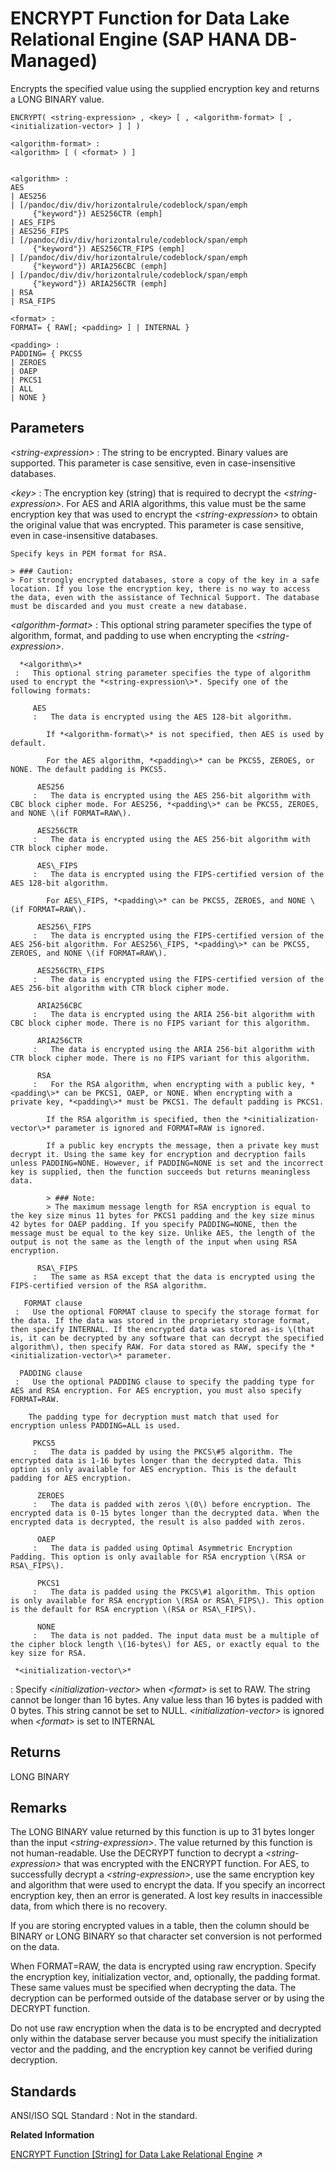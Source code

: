 <!-- loioec24782b83b94e6ebfa99014d36aa61d -->

# ENCRYPT Function for Data Lake Relational Engine \(SAP HANA DB-Managed\)

Encrypts the specified value using the supplied encryption key and returns a LONG BINARY value.



```
ENCRYPT( <string-expression> , <key> [ , <algorithm-format> [ , <initialization-vector> ] ] )
```

```
<algorithm-format> :
<algorithm> [ ( <format> ) ]
```

```

<algorithm> : 
AES 
| AES256
| [/pandoc/div/div/horizontalrule/codeblock/span/emph
     {"keyword"}) AES256CTR (emph]
| AES_FIPS 
| AES256_FIPS
| [/pandoc/div/div/horizontalrule/codeblock/span/emph
     {"keyword"}) AES256CTR_FIPS (emph] 
| [/pandoc/div/div/horizontalrule/codeblock/span/emph
     {"keyword"}) ARIA256CBC (emph]
| [/pandoc/div/div/horizontalrule/codeblock/span/emph
     {"keyword"}) ARIA256CTR (emph]
| RSA
| RSA_FIPS
```

```
<format> :
FORMAT= { RAW[; <padding> ] | INTERNAL }
```

```
<padding> :
PADDING= { PKCS5 
| ZEROES 
| OAEP
| PKCS1
| ALL
| NONE }
```



<a name="loioec24782b83b94e6ebfa99014d36aa61d__section_d1j_gtg_trb"/>

## Parameters

  *<string-expression\>* 
 :   The string to be encrypted. Binary values are supported. This parameter is case sensitive, even in case-insensitive databases.

   *<key\>* 
 :   The encryption key \(string\) that is required to decrypt the *<string-expression\>*. For AES and ARIA algorithms, this value must be the same encryption key that was used to encrypt the *<string-expression\>* to obtain the original value that was encrypted. This parameter is case sensitive, even in case-insensitive databases.

    Specify keys in PEM format for RSA.

    > ### Caution:  
    > For strongly encrypted databases, store a copy of the key in a safe location. If you lose the encryption key, there is no way to access the data, even with the assistance of Technical Support. The database must be discarded and you must create a new database.

   *<algorithm-format\>* 
 :   This optional string parameter specifies the type of algorithm, format, and padding to use when encrypting the *<string-expression\>*.

      *<algorithm\>* 
     :   This optional string parameter specifies the type of algorithm used to encrypt the *<string-expression\>*. Specify one of the following formats:

         AES
         :   The data is encrypted using the AES 128-bit algorithm.

            If *<algorithm-format\>* is not specified, then AES is used by default.

            For the AES algorithm, *<padding\>* can be PKCS5, ZEROES, or NONE. The default padding is PKCS5.

          AES256
         :   The data is encrypted using the AES 256-bit algorithm with CBC block cipher mode. For AES256, *<padding\>* can be PKCS5, ZEROES, and NONE \(if FORMAT=RAW\).

          AES256CTR
         :   The data is encrypted using the AES 256-bit algorithm with CTR block cipher mode.

          AES\_FIPS
         :   The data is encrypted using the FIPS-certified version of the AES 128-bit algorithm.

            For AES\_FIPS, *<padding\>* can be PKCS5, ZEROES, and NONE \(if FORMAT=RAW\).

          AES256\_FIPS
         :   The data is encrypted using the FIPS-certified version of the AES 256-bit algorithm. For AES256\_FIPS, *<padding\>* can be PKCS5, ZEROES, and NONE \(if FORMAT=RAW\).

          AES256CTR\_FIPS
         :   The data is encrypted using the FIPS-certified version of the AES 256-bit algorithm with CTR block cipher mode.

          ARIA256CBC
         :   The data is encrypted using the ARIA 256-bit algorithm with CBC block cipher mode. There is no FIPS variant for this algorithm.

          ARIA256CTR
         :   The data is encrypted using the ARIA 256-bit algorithm with CTR block cipher mode. There is no FIPS variant for this algorithm.

          RSA
         :   For the RSA algorithm, when encrypting with a public key, *<padding\>* can be PKCS1, OAEP, or NONE. When encrypting with a private key, *<padding\>* must be PKCS1. The default padding is PKCS1.

            If the RSA algorithm is specified, then the *<initialization-vector\>* parameter is ignored and FORMAT=RAW is ignored.

            If a public key encrypts the message, then a private key must decrypt it. Using the same key for encryption and decryption fails unless PADDING=NONE. However, if PADDING=NONE is set and the incorrect key is supplied, then the function succeeds but returns meaningless data.

            > ### Note:  
            > The maximum message length for RSA encryption is equal to the key size minus 11 bytes for PKCS1 padding and the key size minus 42 bytes for OAEP padding. If you specify PADDING=NONE, then the message must be equal to the key size. Unlike AES, the length of the output is not the same as the length of the input when using RSA encryption.

          RSA\_FIPS
         :   The same as RSA except that the data is encrypted using the FIPS-certified version of the RSA algorithm.

       FORMAT clause
     :   Use the optional FORMAT clause to specify the storage format for the data. If the data was stored in the proprietary storage format, then specify INTERNAL. If the encrypted data was stored as-is \(that is, it can be decrypted by any software that can decrypt the specified algorithm\), then specify RAW. For data stored as RAW, specify the *<initialization-vector\>* parameter.

      PADDING clause
     :   Use the optional PADDING clause to specify the padding type for AES and RSA encryption. For AES encryption, you must also specify FORMAT=RAW.

        The padding type for decryption must match that used for encryption unless PADDING=ALL is used.

         PKCS5
         :   The data is padded by using the PKCS\#5 algorithm. The encrypted data is 1-16 bytes longer than the decrypted data. This option is only available for AES encryption. This is the default padding for AES encryption.

          ZEROES
         :   The data is padded with zeros \(0\) before encryption. The encrypted data is 0-15 bytes longer than the decrypted data. When the encrypted data is decrypted, the result is also padded with zeros.

          OAEP
         :   The data is padded using Optimal Asymmetric Encryption Padding. This option is only available for RSA encryption \(RSA or RSA\_FIPS\).

          PKCS1
         :   The data is padded using the PKCS\#1 algorithm. This option is only available for RSA encryption \(RSA or RSA\_FIPS\). This option is the default for RSA encryption \(RSA or RSA\_FIPS\).

          NONE
         :   The data is not padded. The input data must be a multiple of the cipher block length \(16-bytes\) for AES, or exactly equal to the key size for RSA.

     *<initialization-vector\>* 
 :   Specify *<initialization-vector\>* when *<format\>* is set to RAW. The string cannot be longer than 16 bytes. Any value less than 16 bytes is padded with 0 bytes. This string cannot be set to NULL. *<initialization-vector\>* is ignored when *<format\>* is set to INTERNAL

 

<a name="loioec24782b83b94e6ebfa99014d36aa61d__section_rsx_gtg_trb"/>

## Returns

LONG BINARY



<a name="loioec24782b83b94e6ebfa99014d36aa61d__section_on3_htg_trb"/>

## Remarks

The LONG BINARY value returned by this function is up to 31 bytes longer than the input *<string-expression\>*. The value returned by this function is not human-readable. Use the DECRYPT function to decrypt a *<string-expression\>* that was encrypted with the ENCRYPT function. For AES, to successfully decrypt a *<string-expression\>*, use the same encryption key and algorithm that were used to encrypt the data. If you specify an incorrect encryption key, then an error is generated. A lost key results in inaccessible data, from which there is no recovery.

If you are storing encrypted values in a table, then the column should be BINARY or LONG BINARY so that character set conversion is not performed on the data.

When FORMAT=RAW, the data is encrypted using raw encryption. Specify the encryption key, initialization vector, and, optionally, the padding format. These same values must be specified when decrypting the data. The decryption can be performed outside of the database server or by using the DECRYPT function.

Do not use raw encryption when the data is to be encrypted and decrypted only within the database server because you must specify the initialization vector and the padding, and the encryption key cannot be verified during decryption.



<a name="loioec24782b83b94e6ebfa99014d36aa61d__section_xxx_htg_trb"/>

## Standards

 ANSI/ISO SQL Standard
 :   Not in the standard.

 **Related Information**  


[ENCRYPT Function [String] for Data Lake Relational Engine](https://help.sap.com/viewer/19b3964099384f178ad08f2d348232a9/2023_1_QRC/en-US/81f72ceb6ce210149256a7523672a8bb.html "Encrypts the specified value using the supplied encryption key and returns a LONG BINARY value.") :arrow_upper_right:

